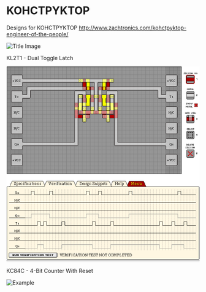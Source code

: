 # KOHCTPYKTOP
Designs for KOHCTPYKTOP
http://www.zachtronics.com/kohctpyktop-engineer-of-the-people/

![Title Image](https://jayisgames.com/images/engineerofthepeople_title.gif)

KL2T1 - Dual Toggle Latch

![Example](Images/KL2T1%20-%20Dual%20Toggle%20Latch.png?raw=true "KL2T1 - Dual Toggle Latch")

KC84C - 4-Bit Counter With Reset

![Example](Images/KC84C%20-%204-Bit%20Counter%20With%20Reset.png?raw=true "KC84C - 4-Bit Counter With Reset")

